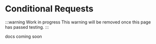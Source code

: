 # Conditional Requests

:::warning Work in progress
<centered-image src="/img/work-in-progress.png" />
This warning will be removed once this page has passed testing.
:::

docs coming soon
